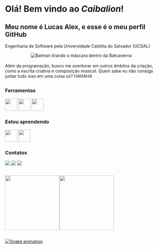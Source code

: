 # Olá! Bem vindo ao <i>Caibalion</i>!
## Meu nome é Lucas Alex, e esse é o meu perfil GitHub

Engenharia de Software pela Universidade Católita do Salvador (UCSAL)
<div align="center"><img src="https://media.tenor.com/xgioQU8Uo9wAAAAC/the-batman.gif" alt="Batman tirando a máscara dentro da Batcaverna"></div><br/>
Além da programação, busco me aventurar em outros âmbitos da criação, como a escrita criativa e composição musical. Quem sabe eu não consiga juntar tudo isso em uma coisa só? HAHAHA

## 

### Ferramentas

<img src="https://cdn.jsdelivr.net/gh/devicons/devicon/icons/tailwindcss/tailwindcss-plain.svg" width="40" height="40"/>    <img src="https://cdn.jsdelivr.net/gh/devicons/devicon/icons/javascript/javascript-original.svg" width="40" height="40" />          <img src="https://cdn.jsdelivr.net/gh/devicons/devicon/icons/react/react-original.svg" width="40" height="40"/>
          
          
          
### Estou aprendendo

<img src="https://cdn.jsdelivr.net/gh/devicons/devicon/icons/typescript/typescript-original.svg" width="40" height="40" />    <img src="https://cdn.jsdelivr.net/gh/devicons/devicon/icons/nodejs/nodejs-original.svg" width="40" height="40"/>

### Contatos

<div>
<a href="https://instagram.com/@lucasalexmk" target="_blank"><img loading="lazy" src="https://img.shields.io/badge/-Instagram-%23E4405F?style=for-the-badge&logo=instagram&logoColor=white" target="_blank"></a>
<a href = "mailto:lucasalexti@gmail.com"><img loading="lazy" src="https://img.shields.io/badge/Gmail-D14836?style=for-the-badge&logo=gmail&logoColor=white" target="_blank"></a>
<a href="https://www.linkedin.com/in/lucasalexdev/" target="_blank"><img loading="lazy" src="https://img.shields.io/badge/-LinkedIn-%230077B5?style=for-the-badge&logo=linkedin&logoColor=white" target="_blank"></a>   
</div>

## 

<div>
  <a href="https://github.com/caibalion">
  <img height="180em" src="https://github-readme-stats.vercel.app/api/top-langs/?username=caibalion&layout=compact&langs_count=7&theme=dracula"/><img height="180em" src="https://github-readme-stats.vercel.app/api?username=caibalion&show_icons=true&theme=dracula&include_all_commits=true&count_private=true"/>
</div>

##
![Snake animation](https://github.com/seu-usuário-aqui/seu-usuário-aqui/blob/output/github-contribution-grid-snake.svg)

